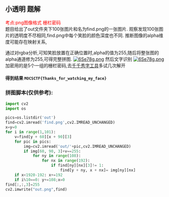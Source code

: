 ## 小透明 题解
<font color='red'>考点:png图像格式 栅栏密码</font><br/>
题目给出了out文件夹下100张图片和名为find.png的一张图片.
观察发现100张图片的透明度不尽相同,find.png中每个笑脸的颜色深度也不同.
推断图像的alpha维度可能存在映射关系,

通过对rgba分析,可知笑脸放置在正确位置时,alpha的值为255,随后将整张图的alpha通道修为255,可得完整拼图.
[![6Se78g.png](https://s3.ax1x.com/2021/02/26/6Se78g.png)](https://imgtu.com/i/6Se78g)
然后文字识别
[![6Se78g.png](https://ae01.alicdn.com/kf/U0aeca99775bd48409b4b4f1ca349259by.jpg)](https://imgtu.com/i/6Se78g)
加密用的是5个一组的栅栏密码,去[千千秀字工具](www.qqxiuzi.cn)多试几次解开<br>
#### 得到结果 ```MOCSCTF{Thanks_for_watching_my_face}```

### 拼图脚本(仅供参考):
```python
import cv2
import os

pics=os.listdir('out')
find=cv2.imread('find.png',cv2.IMREAD_UNCHANGED)
x=y=0
for i in range(1,101):
    v=find[y + 60][x + 90][3]
    for pic in pics:
        img=cv2.imread('out/'+pic,cv2.IMREAD_UNCHANGED)
        if img[60, 90, 3]+v==255:
            for ny in range(108):
                for nx in range(192):
                    if find[ny][nx][3]!= 1:
                        find[y + ny, x + nx]= img[ny][nx]
    if x<1920-192: x+=192
    if i%10==0: y+=108;x=0
find[:,:,3]=255
cv2.imwrite("out.png",find)
```